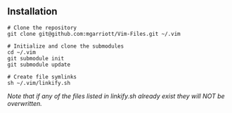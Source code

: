 ## Installation

    # Clone the repository
    git clone git@github.com:mgarriott/Vim-Files.git ~/.vim

    # Initialize and clone the submodules
    cd ~/.vim
    git submodule init
    git submodule update

    # Create file symlinks
    sh ~/.vim/linkify.sh

_Note that if any of the files listed in linkify.sh already exist they will NOT
be overwritten._
